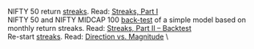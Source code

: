 NIFTY 50 return [streaks](script-01.R). Read: [Streaks, Part I](https://stockviz.biz/index.php/2019/01/02/streaks-part-i/) \
NIFTY 50 and NIFTY MIDCAP 100 [back-test](script-02.R) of a simple model based on monthly return streaks. Read: [Streaks, Part II – Backtest](https://stockviz.biz/2019/01/03/streaks-part-ii-backtest/) \
Re-start [streaks](script-03.R). Read: [Direction vs. Magnitude](https://stockviz.biz/2021/11/19/direction-vs-magnitude/) \